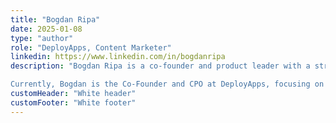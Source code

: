 ```yaml
---
title: "Bogdan Ripa"
date: 2025-01-08
type: "author"
role: "DeployApps, Content Marketer"
linkedin: https://www.linkedin.com/in/bogdanripa
description: "Bogdan Ripa is a co-founder and product leader with a strong entrepreneurial background. He co-founded InterAKT Online, which was later acquired by Adobe, where he played a key role in scaling the Romanian campus and driving product innovation. After eight years at Adobe, he transitioned back into the startup ecosystem, leading Vector Watch’s product management before its acquisition by Fitbit, where he contributed to gamification and social features. He then served as SVP of Product Management at UiPath, expanding its product suite with automation and AI-driven solutions.

Currently, Bogdan is the Co-Founder and CPO at DeployApps, focusing on developer productivity and application deployment. He also advises MyBenefits, guiding product and growth strategies. With expertise in agile methodologies, product-market fit, and scaling tech products, Bogdan continues to shape the future of software development and automation."
customHeader: "White header"
customFooter: "White footer"
---
```

